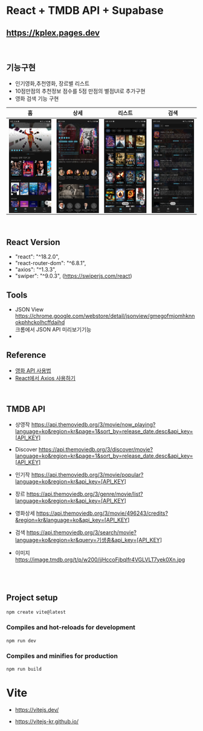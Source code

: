 # React + TMDB API + Supabase
 

## https://kplex.pages.dev
 


<br>

## 기능구현
- 인기영화,추천영화, 장르별 리스트
- 10점만점의 추천정보 점수를 5점 만점의 별점UI로 추가구현
- 영화 검색 기능 구현

|  홈 | 상세 | 리스트 | 검색 |
| :-: | :-: | :-: | :-: |
| <img src="https://raw.githubusercontent.com/kimkee/kimkee/main/img/tmdb/ss_01.jpg" width="200px" align="top"> | <img src="https://raw.githubusercontent.com/kimkee/kimkee/main/img/tmdb/ss_02.jpg" width="200px" align="top"> | <img src="https://raw.githubusercontent.com/kimkee/kimkee/main/img/tmdb/ss_03.jpg" width="200px" align="top"> | <img src="https://raw.githubusercontent.com/kimkee/kimkee/main/img/tmdb/ss_04.jpg" width="200px" align="top"> |

<br>

## React Version
- "react": "^18.2.0",
- "react-router-dom": "^6.8.1",
- "axios": "^1.3.3",
- "swiper": "^9.0.3", (https://swiperjs.com/react)
## Tools

- JSON View  https://chrome.google.com/webstore/detail/jsonview/gmegofmjomhknnokphhckolhcffdaihd<br>
크롬에서 JSON API 미리보기기능
- 


## Reference

- [영화 API 사용법](https://velog.io/@letgodchan0/TIL-%EC%98%81%ED%99%94-API-%EC%82%AC%EC%9A%A9%EB%B2%95)
- [React에서 Axios 사용하기](https://velog.io/@mgk8609/React%EC%97%90%EC%84%9C-Axios-%EC%82%AC%EC%9A%A9%ED%95%98%EA%B8%B0)

<br>

## TMDB API

- 상영작
https://api.themoviedb.org/3/movie/now_playing?language=ko&region=kr&page=1&sort_by=release_date.desc&api_key=[API_KEY]

- Discover
https://api.themoviedb.org/3/discover/movie?language=ko&region=kr&page=1&sort_by=release_date.desc&api_key=[API_KEY]

- 인기작
https://api.themoviedb.org/3/movie/popular?language=ko&region=kr&api_key=[API_KEY]

- 장르
https://api.themoviedb.org/3/genre/movie/list?language=ko&region=kr&api_key=[API_KEY]

- 영화상세
https://api.themoviedb.org/3/movie/496243/credits?&region=kr&language=ko&api_key=[API_KEY]

- 검색
https://api.themoviedb.org/3/search/movie?language=ko&region=kr&query=기생충&api_key=[API_KEY]
- 이미지
https://image.tmdb.org/t/p/w200/jjHccoFjbqlfr4VGLVLT7yek0Xn.jpg
<br><br><br><br>


## Project setup
``` 
npm create vite@latest
```

### Compiles and hot-reloads for development
```
npm run dev
```

### Compiles and minifies for production
```
npm run build
```
# Vite

- https://vitejs.dev/

- https://vitejs-kr.github.io/


<!-- # Getting Started with Create React App

This project was bootstrapped with [Create React App](https://github.com/facebook/create-react-app).

## Available Scripts

In the project directory, you can run:

### `npm start`

Runs the app in the development mode.\
Open [http://localhost:3000](http://localhost:3000) to view it in your browser.

The page will reload when you make changes.\
You may also see any lint errors in the console.

### `npm test`

Launches the test runner in the interactive watch mode.\
See the section about [running tests](https://facebook.github.io/create-react-app/docs/running-tests) for more information.

### `npm run build`

Builds the app for production to the `build` folder.\
It correctly bundles React in production mode and optimizes the build for the best performance.

The build is minified and the filenames include the hashes.\
Your app is ready to be deployed!

See the section about [deployment](https://facebook.github.io/create-react-app/docs/deployment) for more information.

### `npm run eject`

**Note: this is a one-way operation. Once you `eject`, you can't go back!**

If you aren't satisfied with the build tool and configuration choices, you can `eject` at any time. This command will remove the single build dependency from your project.

Instead, it will copy all the configuration files and the transitive dependencies (webpack, Babel, ESLint, etc) right into your project so you have full control over them. All of the commands except `eject` will still work, but they will point to the copied scripts so you can tweak them. At this point you're on your own.

You don't have to ever use `eject`. The curated feature set is suitable for small and middle deployments, and you shouldn't feel obligated to use this feature. However we understand that this tool wouldn't be useful if you couldn't customize it when you are ready for it.

## Learn More

You can learn more in the [Create React App documentation](https://facebook.github.io/create-react-app/docs/getting-started).

To learn React, check out the [React documentation](https://reactjs.org/).

### Code Splitting

This section has moved here: [https://facebook.github.io/create-react-app/docs/code-splitting](https://facebook.github.io/create-react-app/docs/code-splitting)

### Analyzing the Bundle Size

This section has moved here: [https://facebook.github.io/create-react-app/docs/analyzing-the-bundle-size](https://facebook.github.io/create-react-app/docs/analyzing-the-bundle-size)

### Making a Progressive Web App

This section has moved here: [https://facebook.github.io/create-react-app/docs/making-a-progressive-web-app](https://facebook.github.io/create-react-app/docs/making-a-progressive-web-app)

### Advanced Configuration

This section has moved here: [https://facebook.github.io/create-react-app/docs/advanced-configuration](https://facebook.github.io/create-react-app/docs/advanced-configuration)

### Deployment

This section has moved here: [https://facebook.github.io/create-react-app/docs/deployment](https://facebook.github.io/create-react-app/docs/deployment)

### `npm run build` fails to minify

This section has moved here: [https://facebook.github.io/create-react-app/docs/troubleshooting#npm-run-build-fails-to-minify](https://facebook.github.io/create-react-app/docs/troubleshooting#npm-run-build-fails-to-minify) 

--> 
